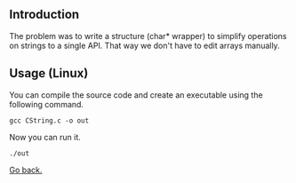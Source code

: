 ## Introduction

The problem was to write a structure (char* wrapper) to simplify operations on strings to a single API. That way we don't have to edit arrays manually.

## Usage (Linux)

You can compile the source code and create an executable using the following command.

```
gcc CString.c -o out
```

Now you can run it.

```
./out
```

[Go back.](../README.md#workshop-embedded-tietoevry)
